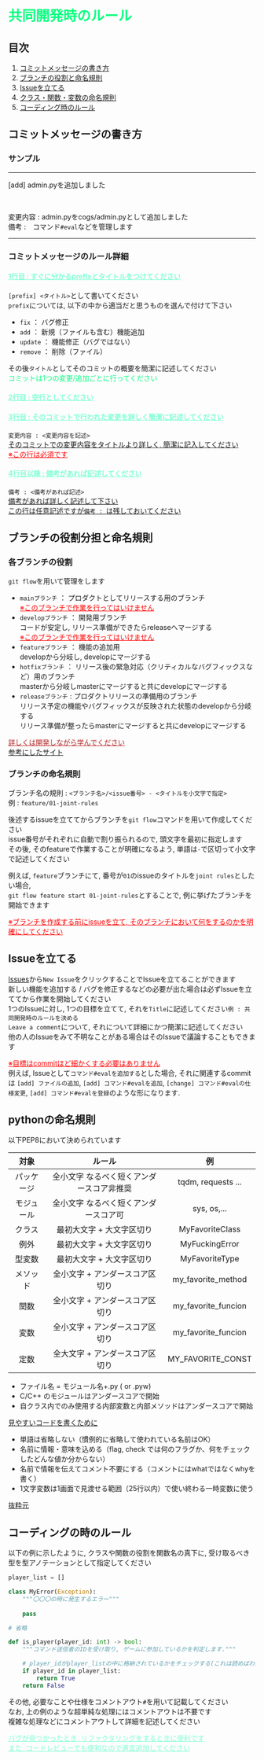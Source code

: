 # <font color=#00ff7f>共同開発時のルール</font>

## 目次

1. [コミットメッセージの書き方](#コミットメッセージの書き方)  
2. [ブランチの役割と命名規則](#ブランチの役割分担と命名規則)
3. [Issueを立てる](#issueを立てる)
4. [クラス・関数・変数の命名規則](#クラス関数変数の命名規則)
5. [コーディング時のルール](#コーディングの時のルール)

## コミットメッセージの書き方

### サンプル

---

[add] admin.pyを追加しました  

<br>

変更内容 : admin.pyをcogs/admin.pyとして追加しました  
備考 :　コマンド`#eval`などを管理します

---

### コミットメッセージのルール詳細

#### <font color=#7fffd4><u>1行目 : すぐに分かるprefixとタイトルをつけてください</u></font>
`[prefix] <タイトル>`として書いてください  
`prefix`については, 以下の中から適当だと思うものを選んで付けて下さい
- `fix` ： バグ修正
- `add` ： 新規（ファイルも含む）機能追加
- `update` ： 機能修正（バグではない）
- `remove` ： 削除（ファイル）  

その後`タイトル`としてそのコミットの概要を簡潔に記述してください  
<font color=#00ff7f>コミットは1つの変更/追加ごとに行ってください</font>
#### <font color=#7fffd4><u>2行目 : 空行としてください</u></font>

#### <font color=#7fffd4><u>3行目 : そのコミットで行われた変更を詳しく簡潔に記述してください</u></font>
`変更内容 : <変更内容を記述>`  
<u>そのコミットでの変更内容をタイトルより詳しく, 簡潔に記入してください</u>  
<font color="red"><u>※この行は必須です</u></font>


#### <font color=#7fffd4><u>4行目以降 : 備考があれば記述してください</u></font>
`備考 : <備考があれば記述>`  
<u>備考があれば詳しく記述して下さい</u>  
<u>この行は任意記述ですが`備考 : `は残しておいてください</u>

## ブランチの役割分担と命名規則

### 各ブランチの役割

`git flow`を用いて管理をします

- `mainブランチ` ： プロダクトとしてリリースする用のブランチ  
<font color="red"><u>※このブランチで作業を行ってはいけません</u></font>
- `developブランチ` ： 開発用ブランチ  
コードが安定し, リリース準備ができたらreleaseへマージする  
<font color="red"><u>※このブランチで作業を行ってはいけません</u></font>
- `featureブランチ` ： 機能の追加用  
developから分岐し, developにマージする
- `hotfixブランチ` ： リリース後の緊急対応（クリティカルなバグフィックスなど）用のブランチ  
masterから分岐しmasterにマージすると共にdevelopにマージする
- `releaseブランチ` : プロダクトリリースの準備用のブランチ  
リリース予定の機能やバグフィックスが反映された状態のdevelopから分岐する  
リリース準備が整ったらmasterにマージすると共にdevelopにマージする  

<font color=#b22222><u>詳しくは開発しながら学んでください</u></font>  
[参考にしたサイト](https://cloudsmith.co.jp/blog/efficient/2020/08/1534208.html)

### ブランチの命名規則

ブランチ名の規則 : `<ブランチ名>/<issue番号> - <タイトルを小文字で指定>`  
例 : `feature/01-joint-rules`  

後述するissueを立ててからブランチを`git flow`コマンドを用いて作成してください  
issue番号がそれぞれに自動で割り振られるので, 頭文字を最初に指定します  
その後, そのfeatureで作業することが明確になるよう, 単語は`-`で区切って小文字で記述してください

例えば, `feature`ブランチにて, 番号が`01`のissueのタイトルを`joint rules`としたい場合,  
`git flow feature start 01-joint-rules`とすることで, 例に挙げたブランチを開始できます

<font color="red"><u>※ブランチを作成する前にissueを立て, そのブランチにおいて何をするのかを明確にしてください</u></font>

## Issueを立てる

[Issues](https://github.com/Ray-Main/joint-project/issues)から`New Issue`をクリックすることでIssueを立てることができます  
新しい機能を追加する / バグを修正するなどの必要が出た場合は必ずIssueを立ててから作業を開始してください  
1つのIssueに対し, 1つの目標を立てて, それを`Title`に記述してください`例 : 共同開発時のルールを決める`  
`Leave a comment`について, それについて詳細にかつ簡潔に記述してください  
他の人のIssueをみて不明なことがある場合はそのIssueで議論することもできます

<font color="red"><u>※目標はcommitほど細かくする必要はありません</u></font>  
例えば, Issueとして`コマンド#evalを追加する`とした場合, それに関連するcommitは
`[add] ファイルの追加`, `[add] コマンド#evalを追加`, `[change] コマンド#evalの仕様変更`,
`[add] コマンド#evalを登録`のような形になります.

## pythonの命名規則

以下PEP8において決められています

|  対象   |          ルール          |          例          |
|:-----:|:---------------------:|:-------------------:|
| パッケージ | 全小文字 なるべく短くアンダースコア非推奨 | tqdm, requests ...  |
| モジュール |  全小文字 なるべく短くアンダースコア可  |     sys, os,...     |
|  クラス  |    最初大文字 + 大文字区切り     |   MyFavoriteClass   |
|  例外   |    	最初大文字 + 大文字区切り    |   MyFuckingError    |
|  型変数  |    最初大文字 + 大文字区切り     |   MyFavoriteType    |
| メソッド  |   全小文字 + アンダースコア区切り   | my_favorite_method  |
|  関数   |   全小文字 + アンダースコア区切り   | my_favorite_funcion |
|  変数   |   全小文字 + アンダースコア区切り   | my_favorite_funcion |
|  定数   |   全大文字 + アンダースコア区切り   |  MY_FAVORITE_CONST  |

- ファイル名 = モジュール名+.py ( or .pyw)
- C/C++ のモジュールはアンダースコアで開始
- 自クラス内でのみ使用する内部変数と内部メソッドはアンダースコアで開始

<u>見やすいコードを書くために</u>  
- 単語は省略しない（慣例的に省略して使われている名前はOK）
- 名前に情報・意味を込める（flag, check では何のフラグか、何をチェックしたどんな値か分からない）
- 名前で情報を伝えてコメント不要にする（コメントにはwhatではなくwhyを書く）
- 1文字変数は1画面で見渡せる範囲（25行以内）で使い終わる一時変数に使う

[抜粋元](https://qiita.com/shiracamus/items/bc3bdfc206b39e0a75b2)
## コーディングの時のルール

以下の例に示したように, クラスや関数の役割を関数名の真下に, 受け取るべき型を型アノテーションとして指定してください

```python
player_list = []

class MyError(Exception):
    """〇〇〇の時に発生するエラー"""
    
    pass

# 省略

def is_player(player_id: int) -> bool:
    """コマンド送信者のIDを受け取り, ゲームに参加しているかを判定します."""

    # player_idがplayer_listの中に格納されているかをチェックする(これは読めばわかるから不要かな...)
    if player_id in player_list:
        return True
    return False
```

その他, 必要なことや仕様をコメントアウト`#`を用いて記載してください  
なお, 上の例のような超単純な処理にはコメントアウトは不要です  
複雑な処理などにコメントアウトして詳細を記述してください



<font color=#7fffd4><u>
バグが見つかったとき, リファクタリングをするときに便利です  
また, コードレビューでも便利なので適宜追加してください
</u></font>
